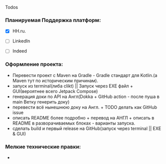 Todos

### Планируемая Поддержка платформ:
- [X] HH.ru.
- [ ] LinkedIn
- [ ] Indeed


### Оформление проекта:
- Перевести проект с Maven на Gradle - Gradle стандарт для Kotlin.(а Maven тут по историческим причинам).
- запуск из terminal(либа clikt) || Запуск через EXE файл + GUI(вероятнее всего Jetpack Compose)
- генерация доки по API на Англ(Dokka + GitHub action - после пуша в main Ветку генерить доку) 
- перевести всё нынешнюю доку на Англ. + TODO делать как GitHub issue
- описать README более подробно + перевод на АНГЛ + описать в README в разворачиваемых блоках - варианты запуска.
- сделать build и первый release на GitHub(запуск через terminal || EXE & GUI)


### Мелкие технические правки:
- 
